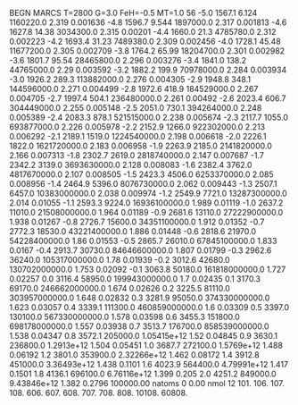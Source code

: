 BEGN
MARCS T=2800 G=3.0 FeH=-0.5 MT=1.0
                  56
-5.0 1567.1 6.124 1160220.0 2.319 0.001636 
-4.8 1596.7 9.544 1897000.0 2.317 0.001813 
-4.6 1627.8 14.38 3034300.0 2.315 0.00201 
-4.4 1660.0 21.3 4785780.0 2.312 0.002223 
-4.2 1693.4 31.23 7489380.0 2.309 0.002456 
-4.0 1728.1 45.48 11677200.0 2.305 0.002709 
-3.8 1764.2 65.99 18204700.0 2.301 0.002982 
-3.6 1801.7 95.54 28465800.0 2.296 0.003276 
-3.4 1841.0 138.2 44765000.0 2.29 0.003592 
-3.2 1882.2 199.9 70978000.0 2.284 0.003934 
-3.0 1926.2 289.3 113882000.0 2.276 0.004305 
-2.9 1948.8 348.1 144596000.0 2.271 0.004499 
-2.8 1972.6 418.9 184529000.0 2.267 0.004705 
-2.7 1997.4 504.1 236480000.0 2.261 0.00492 
-2.6 2023.4 606.7 304449000.0 2.255 0.005148 
-2.5 2051.0 730.1 394264000.0 2.248 0.005389 
-2.4 2083.3 878.1 521515000.0 2.238 0.005674 
-2.3 2117.7 1055.0 693877000.0 2.226 0.005978 
-2.2 2152.9 1266.0 922302000.0 2.213 0.006292 
-2.1 2189.1 1519.0 1224540000.0 2.198 0.006618 
-2.0 2226.1 1822.0 1621720000.0 2.183 0.006958 
-1.9 2263.9 2185.0 2141820000.0 2.166 0.007313 
-1.8 2302.7 2619.0 2818740000.0 2.147 0.007687 
-1.7 2342.2 3139.0 3693630000.0 2.128 0.008083 
-1.6 2382.4 3762.0 4817670000.0 2.107 0.008505 
-1.5 2423.3 4506.0 6253370000.0 2.085 0.008956 
-1.4 2464.9 5396.0 8076730000.0 2.062 0.009443 
-1.3 2507.1 6457.0 10383000000.0 2.038 0.009974 
-1.2 2549.9 7721.0 13287300000.0 2.014 0.01055 
-1.1 2593.3 9224.0 16936100000.0 1.989 0.01119 
-1.0 2637.2 11010.0 21508000000.0 1.964 0.01189 
-0.9 2681.6 13110.0 27222900000.0 1.938 0.01267 
-0.8 2726.7 15600.0 34351100000.0 1.912 0.01352 
-0.7 2772.3 18530.0 43221400000.0 1.886 0.01448 
-0.6 2818.6 21970.0 54228400000.0 1.86 0.01553 
-0.5 2865.7 26010.0 67845100000.0 1.833 0.0167 
-0.4 2913.7 30730.0 84646600000.0 1.807 0.01799 
-0.3 2962.6 36240.0 105317000000.0 1.78 0.01939 
-0.2 3012.6 42680.0 130702000000.0 1.753 0.02092 
-0.1 3063.8 50180.0 161818000000.0 1.727 0.02257 
0.0 3116.4 58950.0 199943000000.0 1.7 0.02435 
0.1 3170.3 69170.0 246662000000.0 1.674 0.02626 
0.2 3225.5 81110.0 303957000000.0 1.648 0.02832 
0.3 3281.9 95050.0 374330000000.0 1.623 0.03057 
0.4 3339.1 111300.0 460859000000.0 1.6 0.03309 
0.5 3397.0 130100.0 567330000000.0 1.578 0.03598 
0.6 3455.3 151800.0 698178000000.0 1.557 0.03938 
0.7 3513.7 176700.0 858539000000.0 1.538 0.04347 
0.8 3572.1 205000.0 1.05415e+12 1.52 0.04845 
0.9 3630.1 236800.0 1.2913e+12 1.504 0.05451 
1.0 3687.7 272100.0 1.5769e+12 1.488 0.06192 
1.2 3801.0 353900.0 2.32266e+12 1.462 0.08172 
1.4 3912.8 451000.0 3.36493e+12 1.438 0.1101 
1.6 4023.9 564400.0 4.79991e+12 1.417 0.1501 
1.8 4136.1 696100.0 6.76116e+12 1.399 0.205 
2.0 4251.2 849000.0 9.43846e+12 1.382 0.2796 
100000.00
natoms              0      0.00
nmol          12
          101.         106.       107.      108.         606.        607.        608.
          707.         708.       808.    10108.       60808.
